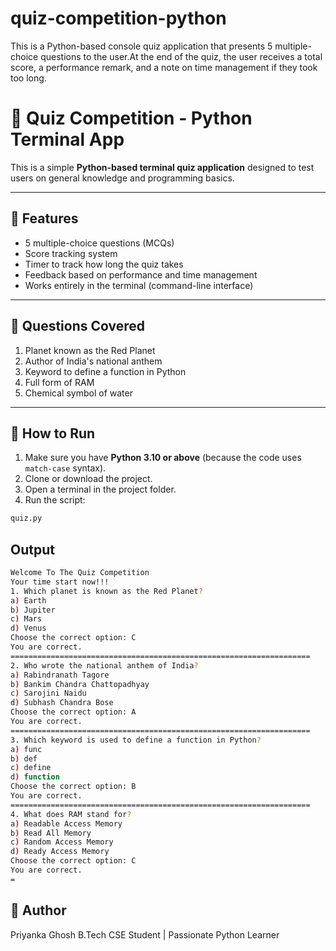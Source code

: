 # quiz-competition-python
This is a Python-based console quiz application that presents 5 multiple-choice questions to the user.At the end of the quiz, the user receives a total score, a performance remark, and a note on time management if they took too long.
# 🧠 Quiz Competition - Python Terminal App

This is a simple **Python-based terminal quiz application** designed to test users on general knowledge and programming basics.

---

## 🎯 Features

- 5 multiple-choice questions (MCQs)
- Score tracking system
- Timer to track how long the quiz takes
- Feedback based on performance and time management
- Works entirely in the terminal (command-line interface)

---

## 📜 Questions Covered

1. Planet known as the Red Planet
2. Author of India's national anthem
3. Keyword to define a function in Python
4. Full form of RAM
5. Chemical symbol of water

---

## 🚀 How to Run

1. Make sure you have **Python 3.10 or above** (because the code uses `match-case` syntax).
2. Clone or download the project.
3. Open a terminal in the project folder.
4. Run the script:

```bash
quiz.py
```

## Output
```bash
Welcome To The Quiz Competition
Your time start now!!!
1. Which planet is known as the Red Planet?
a) Earth
b) Jupiter
c) Mars
d) Venus
Choose the correct option: C
You are correct.
===================================================================
2. Who wrote the national anthem of India?
a) Rabindranath Tagore
b) Bankim Chandra Chattopadhyay
c) Sarojini Naidu
d) Subhash Chandra Bose
Choose the correct option: A
You are correct.
===================================================================
3. Which keyword is used to define a function in Python?
a) func
b) def
c) define
d) function
Choose the correct option: B
You are correct.
===================================================================
4. What does RAM stand for?
a) Readable Access Memory
b) Read All Memory
c) Random Access Memory
d) Ready Access Memory
Choose the correct option: C
You are correct.
=

```
## 📝 Author
Priyanka Ghosh
B.Tech CSE Student | Passionate Python Learner


